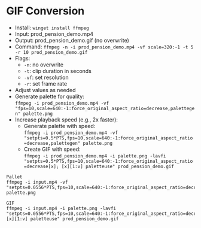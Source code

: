 # GIF Conversion

- Install: `winget install ffmpeg`
- Input: prod_pension_demo.mp4
- Output: prod_pension_demo.gif (no overwrite)
- Command: `ffmpeg -n -i prod_pension_demo.mp4 -vf scale=320:-1 -t 5 -r 10 prod_pension_demo.gif`  
- Flags:  
  - `-n`: no overwrite  
  - `-t`: clip duration in seconds  
  - `-vf`: set resolution  
  - `-r`: set frame rate  
- Adjust values as needed
- Generate palette for quality:  
  `ffmpeg -i prod_pension_demo.mp4 -vf "fps=10,scale=640:-1:force_original_aspect_ratio=decrease,palettegen" palette.png`
- Increase playback speed (e.g., 2x faster):  
  - Generate palette with speed:  
    `ffmpeg -i prod_pension_demo.mp4 -vf "setpts=0.5*PTS,fps=10,scale=640:-1:force_original_aspect_ratio=decrease,palettegen" palette.png`
  - Create GIF with speed:  
    `ffmpeg -i prod_pension_demo.mp4 -i palette.png -lavfi "setpts=0.5*PTS,fps=10,scale=640:-1:force_original_aspect_ratio=decrease[x]; [x][1:v] paletteuse" prod_pension_demo.gif`

```
Pallet
ffmpeg -i input.mp4 -vf "setpts=0.0556*PTS,fps=10,scale=640:-1:force_original_aspect_ratio=decrease,palettegen" palette.png

GIF
ffmpeg -i input.mp4 -i palette.png -lavfi "setpts=0.0556*PTS,fps=10,scale=640:-1:force_original_aspect_ratio=decrease[x]; [x][1:v] paletteuse" prod_pension_demo.gif
```
